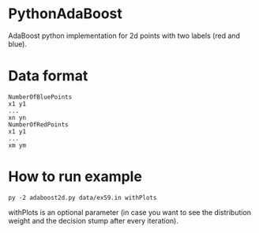 # PythonAdaBoost
AdaBoost python implementation for 2d points with two labels (red and blue).

# Data format
```
NumberOfBluePoints
x1 y1
...
xn yn
NumberOfRedPoints
x1 y1
...
xm ym
```

# How to run example
```
py -2 adaboost2d.py data/ex59.in withPlots
```
withPlots is an optional parameter (in case you want to see the distribution weight and the decision stump after every iteration).